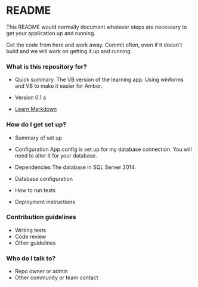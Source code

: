 # README #

This README would normally document whatever steps are necessary to get your application up and running.

Get the code from here and work away.  Commit often, even if it doesn't build and we will work on getting it up and running.

### What is this repository for? ###

* Quick summary.
The VB version of the learning app.  Using winforms and VB to make it easier for Amber.

* Version
0.1 a

* [Learn Markdown](https://bitbucket.org/tutorials/markdowndemo)

### How do I get set up? ###

* Summary of set up
* Configuration
App.config is set up for my database connection.  You will need to alter it for your database.

* Dependencies
The database in SQL Server 2014.

* Database configuration
* How to run tests
* Deployment instructions

### Contribution guidelines ###

* Writing tests
* Code review
* Other guidelines

### Who do I talk to? ###

* Repo owner or admin
* Other community or team contact